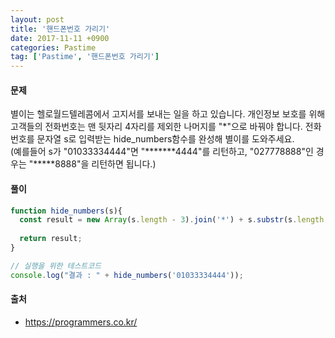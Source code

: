 ```yaml
---
layout: post
title: '핸드폰번호 가리기'
date: 2017-11-11 +0900
categories: Pastime
tag: ['Pastime', '핸드폰번호 가리기']
---
```


#### 문제

별이는 헬로월드텔레콤에서 고지서를 보내는 일을 하고 있습니다. 개인정보 보호를 위해 고객들의 전화번호는 맨 뒷자리 4자리를 제외한 나머지를 "*"으로 바꿔야 합니다.
전화번호를 문자열 s로 입력받는 hide_numbers함수를 완성해 별이를 도와주세요.  
(예를들어 s가 "01033334444"면 "*******4444"를 리턴하고, "027778888"인 경우는 "*****8888"을 리턴하면 됩니다.)

#### 풀이

```javascript
function hide_numbers(s){
  const result = new Array(s.length - 3).join('*') + s.substr(s.length - 4, 4);
  
  return result;
}
```
```javascript
// 실행을 위한 테스트코드
console.log("결과 : " + hide_numbers('01033334444'));
```

#### 출처
- <https://programmers.co.kr/>
